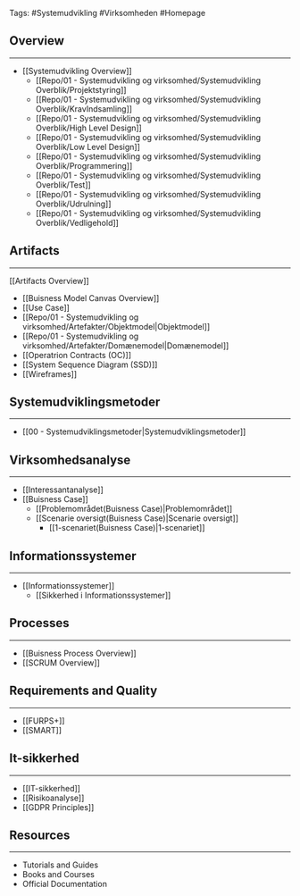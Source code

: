 Tags: #Systemudvikling #Virksomheden #Homepage 

## Overview
---
- [[Systemudvikling Overview]]
	- [[Repo/01 - Systemudvikling og virksomhed/Systemudvikling Overblik/Projektstyring]]
	- [[Repo/01 - Systemudvikling og virksomhed/Systemudvikling Overblik/KravIndsamling]]
	- [[Repo/01 - Systemudvikling og virksomhed/Systemudvikling Overblik/High Level Design]]
	- [[Repo/01 - Systemudvikling og virksomhed/Systemudvikling Overblik/Low Level Design]]
	- [[Repo/01 - Systemudvikling og virksomhed/Systemudvikling Overblik/Programmering]]
	- [[Repo/01 - Systemudvikling og virksomhed/Systemudvikling Overblik/Test]]
	- [[Repo/01 - Systemudvikling og virksomhed/Systemudvikling Overblik/Udrulning]] 
	- [[Repo/01 - Systemudvikling og virksomhed/Systemudvikling Overblik/Vedligehold]]
## Artifacts
---
[[Artifacts Overview]]
- [[Buisness Model Canvas Overview]]
- [[Use Case]]
- [[Repo/01 - Systemudvikling og virksomhed/Artefakter/Objektmodel|Objektmodel]]
- [[Repo/01 - Systemudvikling og virksomhed/Artefakter/Domænemodel|Domænemodel]]
- [[Operatrion Contracts (OC)]]
- [[System Sequence Diagram (SSD)]]
- [[Wireframes]]

## Systemudviklingsmetoder
---
- [[00 - Systemudviklingsmetoder|Systemudviklingsmetoder]]

## Virksomhedsanalyse
---
- [[Interessantanalyse]]
- [[Buisness Case]]
	- [[Problemområdet(Buisness Case)|Problemområdet]]
	- [[Scenarie oversigt(Buisness Case)|Scenarie oversigt]]
		- [[1-scenariet(Buisness Case)|1-scenariet]]

## Informationssystemer
---
- [[Informationssystemer]]
	- [[Sikkerhed i Informationssystemer]]

## Processes
---
- [[Buisness Process Overview]]
- [[SCRUM Overview]]


## Requirements and Quality
---
- [[FURPS+]]
- [[SMART]]

## It-sikkerhed
---
- [[IT-sikkerhed]]
- [[Risikoanalyse]]
- [[GDPR Principles]]

## Resources
---
- Tutorials and Guides
- Books and Courses
- Official Documentation